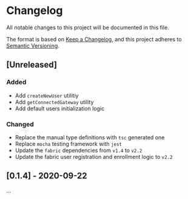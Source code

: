 # Changelog

All notable changes to this project will be documented in this file.

The format is based on [Keep a Changelog](https://keepachangelog.com/en/1.0.0/),
and this project adheres to [Semantic Versioning](https://semver.org/spec/v2.0.0.html).

## [Unreleased]

### Added 

- Add `createNewUser` utilitiy
- Add `getConnectedGateway` utility
- Add default users initialization logic

### Changed

- Replace the manual type definitions with `tsc` generated one
- Replace `mocha` testing framework with `jest`
- Update the `fabric` dependencies from `v1.4` to `v2.2`
- Update the fabric user registration and enrollment logic to `v2.2`

## [0.1.4] - 2020-09-22

...
